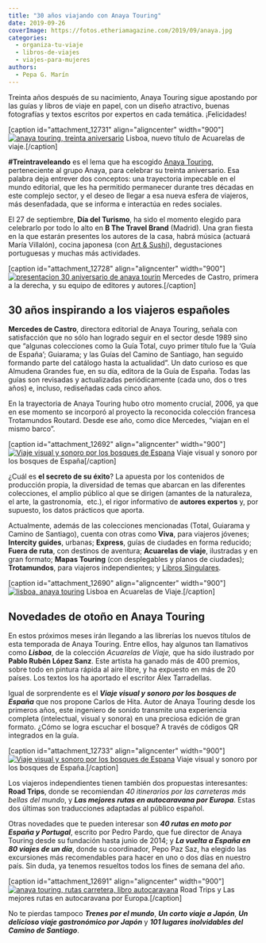 ```yaml
---
title: "30 años viajando con Anaya Touring"
date: 2019-09-26
coverImage: https://fotos.etheriamagazine.com/2019/09/anaya.jpg
categories: 
  - organiza-tu-viaje
  - libros-de-viajes
  - viajes-para-mujeres
authors: 
  - Pepa G. Marín
---
```


Treinta años después de su nacimiento, Anaya Touring sigue apostando por las guías y 
libros de viaje en papel, con un diseño atractivo, buenas fotografías y textos escritos 
por expertos en cada temática. ¡Felicidades! 

\[caption id="attachment\_12731" align="aligncenter" width="900"\][![anaya touring, treinta aniversario](https://fotos.etheriamagazine.com/2019/09/anaya-touring-acuarelas-900x692.jpg "Lisboa, nuevo título de Acuarelas de viaje.")](https://etheriamagazine.com/2019/09/26/30-aniversario-anaya-touring-nuevas-guias-2019/anaya-touring-acuarelas/) Lisboa, nuevo título de Acuarelas de viaje.\[/caption\]

**#Treintraveleando** es el lema que ha escogido [Anaya Touring,](http://www.guiasdeviajeanaya.es) perteneciente al grupo Anaya, para celebrar su treinta aniversario. Esa palabra deja entrever dos conceptos: una trayectoria impecable en el mundo editorial, que les ha permitido permanecer durante tres décadas en este complejo sector, y el deseo de llegar a esa nueva esfera de viajeros, más desenfadada, que se informa e interactúa en redes sociales.

El 27 de septiembre, **Día del Turismo**, ha sido el momento elegido para celebrarlo por todo lo alto en **B The Travel Brand** (Madrid). Una gran fiesta en la que estarán presentes los autores de la casa, habrá música (actuará María Villalón), cocina japonesa (con [Art & Sushi](http://www.artandsushi.es)), degustaciones portuguesas y muchas más actividades.

\[caption id="attachment\_12728" align="aligncenter" width="900"\][![presentacion 30 aniversario de anaya tourin](https://fotos.etheriamagazine.com/2019/09/anaya-900x582.jpg "Mercedes de Castro, primera a la derecha, y su equipo de editores y autores.")](https://etheriamagazine.com/2019/09/26/30-aniversario-anaya-touring-nuevas-guias-2019/anaya/) Mercedes de Castro, primera a la derecha, y su equipo de editores y autores.\[/caption\]

## 30 años inspirando a los viajeros españoles

**Mercedes de Castro**, directora editorial de Anaya Touring, señala con satisfacción que no sólo han logrado seguir en el sector desde 1989 sino que “algunas colecciones como la Guía Total, cuyo primer título fue la ‘Guía de España’; Guiarama; y las Guías del Camino de Santiago, han seguido formando parte del catálogo hasta la actualidad”. Un dato curioso es que Almudena Grandes fue, en su día, editora de la Guía de España. Todas las guías son revisadas y actualizadas periódicamente (cada uno, dos o tres años) e, incluso, rediseñadas cada cinco años.

En la trayectoria de Anaya Touring hubo otro momento crucial, 2006, ya que en ese momento se incorporó al proyecto la reconocida colección francesa Trotamundos Routard. Desde ese año, como dice Mercedes, “viajan en el mismo barco”.

\[caption id="attachment\_12692" align="aligncenter" width="900"\][![Viaje visual y sonoro por los bosques de Espana](https://fotos.etheriamagazine.com/2019/09/Anaya-touring-bosques-900x678.jpg "Viaje visual y sonoro por los bosques de España")](https://etheriamagazine.com/2019/09/26/30-aniversario-anaya-touring-nuevas-guias-2019/anaya-touring-bosques/) Viaje visual y sonoro por los bosques de España\[/caption\]

¿Cuál es **el secreto de su éxito**? La apuesta por los contenidos de producción propia, la diversidad de temas que abarcan en las diferentes colecciones, el amplio público al que se dirigen (amantes de la naturaleza, el arte, la gastronomía,  etc.), el rigor informativo de **autores expertos** y, por supuesto, los datos prácticos que aporta.

Actualmente, además de las colecciones mencionadas (Total, Guiarama y Camino de Santiago), cuenta con otras como **Viva**, para viajeros jóvenes; **Intercity guides**, urbanas; **Express**, guías de ciudades en forma reducido; **Fuera de ruta**, con destinos de aventura; **Acuarelas de viaje**, ilustradas y en gran formato; **Mapas Touring** (con desplegables y planos de ciudades); **Trotamundos**, para viajeros independientes; y [Libros Singulares](https://etheriamagazine.com/2018/11/29/nuevos-libros-de-viajes-anaya-touring-y-trotamundos/).

\[caption id="attachment\_12690" align="aligncenter" width="900"\][![lisboa, anaya touring](https://fotos.etheriamagazine.com/2019/09/anaya-touring-Acuarelas-lisboa-900x343.jpg "Lisboa en Acuarelas de Viaje.")](https://etheriamagazine.com/2019/09/26/30-aniversario-anaya-touring-nuevas-guias-2019/anaya-touring-acuarelas-lisboa/) Lisboa en Acuarelas de Viaje.\[/caption\]

## Novedades de otoño en Anaya Touring

En estos próximos meses irán llegando a las librerías los nuevos títulos de esta temporada de Anaya Touring. Entre ellos, hay algunos tan llamativos como _**Lisboa**_, de la colección _Acuarelas de Viaje,_ que ha sido ilustrado por **Pablo Rubén López Sanz**. Este artista ha ganado más de 400 premios, sobre todo en pintura rápida al aire libre, y ha expuesto en más de 20 países. Los textos los ha aportado el escritor Álex Tarradellas.

Igual de sorprendente es el _**Viaje visual y sonoro por los bosques de España**_ que nos propone Carlos de Hita. Autor de Anaya Touring desde los primeros años, este ingeniero de sonido transmite una experiencia completa (intelectual, visual y sonora) en una preciosa edición de gran formato. ¿Cómo se logra escuchar el bosque? A través de códigos QR integrados en la guía.

\[caption id="attachment\_12733" align="aligncenter" width="900"\][![Viaje visual y sonoro por los bosques de Espana](https://fotos.etheriamagazine.com/2019/09/Bosques-anaya-touring-900x316.jpg "Viaje visual y sonoro por los bosques de España.")](https://etheriamagazine.com/2019/09/26/30-aniversario-anaya-touring-nuevas-guias-2019/bosques-anaya-touring/) Viaje visual y sonoro por los bosques de España.\[/caption\]

Los viajeros independientes tienen también dos propuestas interesantes: **Road Trips**, donde se recomiendan _40 itinerarios por las carreteras más bellas del mundo_, y _**Las mejores rutas en autocaravana por Europa**_. Estas dos últimas son traducciones adaptadas al público español.

Otras novedades que te pueden interesar son _**40 rutas en moto por España y Portugal**_, escrito por Pedro Pardo, que fue director de Anaya Touring desde su fundación hasta junio de 2014; y _**La vuelta a España en 80 viajes de un día**_, donde su coordinador, Pepo Paz Saz, ha elegido las excursiones más recomendables para hacer en uno o dos días en nuestro país. Sin duda, ya tenemos resueltos todos los fines de semana del año.

\[caption id="attachment\_12691" align="aligncenter" width="900"\][![anaya touring, rutas carretera, libro autocaravana](https://fotos.etheriamagazine.com/2019/09/anaya-touring-roadtrip-caravana-europa-900x595.jpg "Roadtrips y Las mejores rutas en autocaravana por Europa.")](https://etheriamagazine.com/2019/09/26/30-aniversario-anaya-touring-nuevas-guias-2019/anaya-touring-roadtrip-caravana-europa/) Road Trips y Las mejores rutas en autocaravana por Europa.\[/caption\]

No te pierdas tampoco _**Trenes por el mundo**_, **_Un corto viaje a Japón_**, **_Un delicioso viaje gastronómico por Japón_** y _**101 lugares inolvidables del Camino de Santiago**_.
